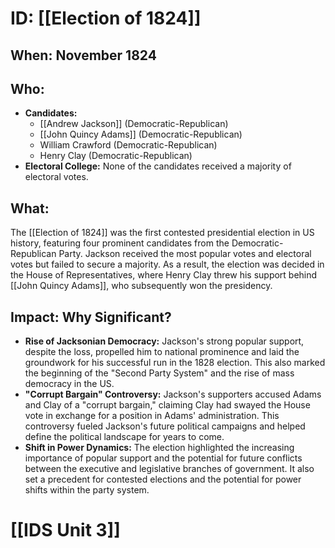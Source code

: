 # ID: [[Election of 1824]] 
## When: November 1824

## Who:
* **Candidates:**
    * [[Andrew Jackson]] (Democratic-Republican)
    * [[John Quincy Adams]] (Democratic-Republican)
    * William Crawford (Democratic-Republican)
    * Henry Clay (Democratic-Republican)
* **Electoral College:** None of the candidates received a majority of electoral votes.

## What: 
The [[Election of 1824]] was the first contested presidential election in US history, featuring four prominent candidates from the Democratic-Republican Party. Jackson received the most popular votes and electoral votes but failed to secure a majority. As a result, the election was decided in the House of Representatives, where Henry Clay threw his support behind [[John Quincy Adams]], who subsequently won the presidency.

## Impact: Why Significant?

* **Rise of Jacksonian Democracy:** Jackson's strong popular support, despite the loss, propelled him to national prominence and laid the groundwork for his successful run in the 1828 election. This also marked the beginning of the "Second Party System" and the rise of mass democracy in the US.
* **"Corrupt Bargain" Controversy:** Jackson's supporters accused Adams and Clay of a "corrupt bargain," claiming Clay had swayed the House vote in exchange for a position in Adams' administration. This controversy fueled Jackson's future political campaigns and helped define the political landscape for years to come.
* **Shift in Power Dynamics:** The election highlighted the increasing importance of popular support and the potential for future conflicts between the executive and legislative branches of government. It also set a precedent for contested elections and the potential for power shifts within the party system. 

# [[IDS Unit 3]]